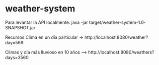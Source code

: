 # weather-system

Para levantar la API localmente:
java -jar target/weather-system-1.0-SNAPSHOT.jar

Recursos
Clima en un día particular -> http://localhost:8080/weather?day=566

Climas y día más lluvioso en 10 años --> http://localhost:8080/weathers?days=3560

